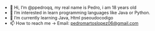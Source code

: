 - 👋 Hi, I’m @ppedroqq, my real name is Pedro, i am 18 years old
- 👀 I’m interested in learn programming languages like Java or Python.
- 🌱 I’m currently learning Java, Html pseoudocodigo
- 📫 How to reach me -> Email: pedromartoslopez06@gmail.com


<!---
ppedroqq/ppedroqq is a ✨ special ✨ repository because its `README.md` (this file) appears on your GitHub profile.
You can click the Preview link to take a look at your changes.
--->
